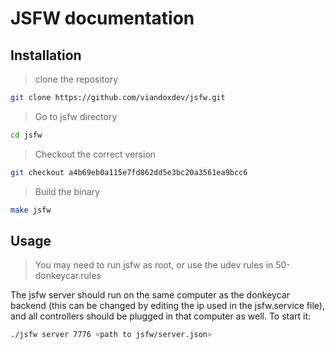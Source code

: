 # JSFW documentation

## Installation

> clone the repository
```bash
git clone https://github.com/viandoxdev/jsfw.git
```
> Go to jsfw directory
```bash
cd jsfw
```
> Checkout the correct version
```bash
git checkout a4b69eb0a115e7fd862dd5e3bc20a3561ea9bcc6
```
> Build the binary
```bash
make jsfw
```
## Usage

> You may need to run jsfw as root, or use the udev rules in 50-donkeycar.rules

The jsfw server should run on the same computer as the donkeycar backend (this can be changed by editing the ip used in the jsfw.service file), and all controllers should be plugged in that computer as well. To start it:

```bash
./jsfw server 7776 <path to jsfw/server.json>
```
